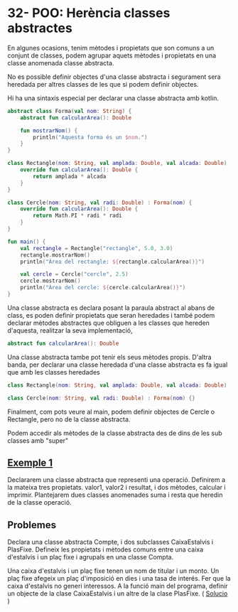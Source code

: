 # 32- POO: Herència classes abstractes

En algunes ocasions, tenim mètodes i propietats que son comuns a un conjunt de classes, podem agrupar aquets mètodes i propietats en una classe anomenada classe abstracta.

No es possible definir objectes d'una classe abstracta i segurament sera heredada per altres classes de les que si podem  definir objectes.

Hi ha una sintaxis especial per declarar una classe abstracta amb kotlin.

```kotlin
abstract class Forma(val nom: String) {
    abstract fun calcularArea(): Double

    fun mostrarNom() {
        println("Aquesta forma és un $nom.")
    }
}

class Rectangle(nom: String, val amplada: Double, val alcada: Double) : Forma(nom) {
    override fun calcularArea(): Double {
        return amplada * alcada
    }
}

class Cercle(nom: String, val radi: Double) : Forma(nom) {
    override fun calcularArea(): Double {
        return Math.PI * radi * radi
    }
}

fun main() {
    val rectangle = Rectangle("rectangle", 5.0, 3.0)
    rectangle.mostrarNom()
    println("Àrea del rectangle: ${rectangle.calcularArea()}")

    val cercle = Cercle("cercle", 2.5)
    cercle.mostrarNom()
    println("Àrea del cercle: ${cercle.calcularArea()}")
}
```

Una classe abstracta es declara posant la paraula abstract al abans de class, es poden definir propietats que seran heredades i també podem declarar mètodes abstractes que obliguen a les classes que hereden d'aquesta,  realitzar la seva implementació, 

```kotlin
abstract fun calcularArea(): Double
```

Una classe abstracta tambe pot tenir els seus mètodes propis. D'altra banda, per declarar una classe heredada d'una classe abstracta es fa igual que amb les classes heredades

```kotlin
class Rectangle(nom: String, val amplada: Double, val alcada: Double) : Forma(nom) {}

class Cercle(nom: String, val radi: Double) : Forma(nom) {}
```

Finalment, com pots veure al main, podem definir objectes de Cercle o Rectangle, pero no de la classe abstracta.

Podem accedir als mètodes de la classe abstracta des de dins de les sub classes amb "super"

## [Exemple 1](https://github.com/marcmoiagese/curskotlin/blob/master/32-POO-Herencia_classes_abstractes/Exemple1/src/main/kotlin/Main.kt)

Declararem una classe abstracta que representi una operació. Definirem a la mateixa tres propietats. valor1, valor2 i resultat, i dos mètodes, calcular i imprimir.
Plantejarem dues classes anomenades suma i resta que heredin de la classe operació.

## Problemes

Declara una classe abstracta Compte, i dos subclasses CaixaEstalvis i PlasFixe. Defineix les propietats i mètodes comuns entre una caixa d'estalvis i un plaç fixe i agrupals en una classe Compta.

Una caixa d'estalvis i un plaç fixe tenen un nom de titular i un monto. Un plaç fixe afegeix un plaç d'imposició en dies i una tasa de interés. Fer que la caixa d'estalvis no generi interessos.
A la funció main del programa, definir un objecte de la clase CaixaEstalvis i un altre de la clase PlasFixe. ( [Solucio](https://github.com/marcmoiagese/curskotlin/blob/master/32-POO-Herencia_classes_abstractes/Exemple1/src/main/kotlin/Main.kt) )
